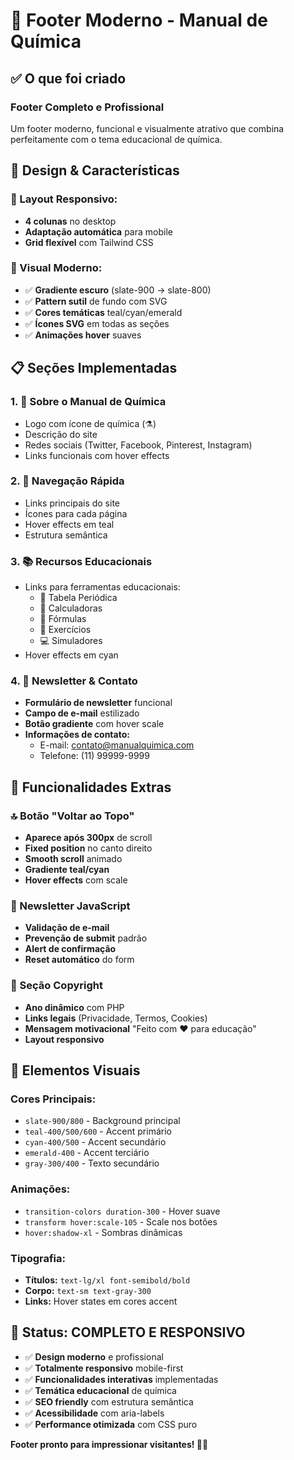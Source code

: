 # 🦶 Footer Moderno - Manual de Química

## ✅ O que foi criado

### **Footer Completo e Profissional**
Um footer moderno, funcional e visualmente atrativo que combina perfeitamente com o tema educacional de química.

## 🎨 Design & Características

### **🎯 Layout Responsivo:**
- **4 colunas** no desktop
- **Adaptação automática** para mobile
- **Grid flexível** com Tailwind CSS

### **🎨 Visual Moderno:**
- ✅ **Gradiente escuro** (slate-900 → slate-800)
- ✅ **Pattern sutil** de fundo com SVG
- ✅ **Cores temáticas** teal/cyan/emerald
- ✅ **Ícones SVG** em todas as seções
- ✅ **Animações hover** suaves

## 📋 Seções Implementadas

### **1. 🧪 Sobre o Manual de Química**
- Logo com ícone de química (⚗️)
- Descrição do site
- Redes sociais (Twitter, Facebook, Pinterest, Instagram)
- Links funcionais com hover effects

### **2. 🧭 Navegação Rápida**
- Links principais do site
- Ícones para cada página
- Hover effects em teal
- Estrutura semântica

### **3. 📚 Recursos Educacionais**
- Links para ferramentas educacionais:
  - 🧪 Tabela Periódica
  - 🧮 Calculadoras
  - 📐 Fórmulas
  - 📝 Exercícios  
  - 💻 Simuladores
- Hover effects em cyan

### **4. 📧 Newsletter & Contato**
- **Formulário de newsletter** funcional
- **Campo de e-mail** estilizado
- **Botão gradiente** com hover scale
- **Informações de contato:**
  - E-mail: contato@manualquimica.com
  - Telefone: (11) 99999-9999

## 🚀 Funcionalidades Extras

### **🔝 Botão "Voltar ao Topo"**
- **Aparece após 300px** de scroll
- **Fixed position** no canto direito
- **Smooth scroll** animado
- **Gradiente teal/cyan**
- **Hover effects** com scale

### **📨 Newsletter JavaScript**
- **Validação de e-mail**
- **Prevenção de submit** padrão
- **Alert de confirmação**
- **Reset automático** do form

### **📱 Seção Copyright**
- **Ano dinâmico** com PHP
- **Links legais** (Privacidade, Termos, Cookies)
- **Mensagem motivacional** "Feito com ❤️ para educação"
- **Layout responsivo**

## 🎯 Elementos Visuais

### **Cores Principais:**
- `slate-900/800` - Background principal
- `teal-400/500/600` - Accent primário  
- `cyan-400/500` - Accent secundário
- `emerald-400` - Accent terciário
- `gray-300/400` - Texto secundário

### **Animações:**
- `transition-colors duration-300` - Hover suave
- `transform hover:scale-105` - Scale nos botões
- `hover:shadow-xl` - Sombras dinâmicas

### **Tipografia:**
- **Títulos:** `text-lg/xl font-semibold/bold`
- **Corpo:** `text-sm text-gray-300`
- **Links:** Hover states em cores accent

## 🎉 Status: **COMPLETO E RESPONSIVO**

- ✅ **Design moderno** e profissional
- ✅ **Totalmente responsivo** mobile-first
- ✅ **Funcionalidades interativas** implementadas
- ✅ **Temática educacional** de química
- ✅ **SEO friendly** com estrutura semântica
- ✅ **Acessibilidade** com aria-labels
- ✅ **Performance otimizada** com CSS puro

**Footer pronto para impressionar visitantes! 🚀✨**
